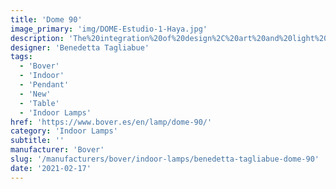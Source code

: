 ```yaml
---
title: 'Dome 90'
image_primary: 'img/DOME-Estudio-1-Haya.jpg'
description: 'The%20integration%20of%20design%2C%20art%20and%20light%20in%20architecture%20dates%20back%20to%20a%A0long%20time%20ago%2C%20and%20maybe%20this%20is%20the%20reason%20why%20lamps%20have%20gradually%A0stop%20being%20just%20an%20item%20emitting%20light%20to%20become%20a%20light%20sculpture%20which%A0confers%20a%20special%20personality%20to%20the%20product%20and%20its%20environment.%20It%20is%20such%20the%20importance%20of%20light%20that%20any%20change%20on%20the%20item%20can%20alter%20the%A0formal%20concept%20of%20the%20whole%20project.%20A%20sculpture%20may%20seem%20more%20or%20less%A0static%2C%20depending%20on%20the%20light%20received.%20With%20DOME%20we%20decided%20to%20take%20the%20light%20out%20of%20the%20object%20so%20it%20becomes%A0a%20light%20sculpture%20designed%20to%20receive%20and%20emit%20a%20delicate%20light%2C%20a%20play%20of%A0shadows%20and%20nuances%20that%20enrich%20the%20space%20for%20which%20they%20were%20created.%20Developing%20this%20project%20with%20Benedetta%20has%20allowed%20us%20to%20reflect%20on%20the%A0art%20of%20lighting%2C%20on%20how%20to%20reinterpret%20light%20and%20on%20the%20creation%20of%20products%A0with%20a%20more%20artistic%20approach%20and%20a%20less%20industrial%20look.%20It%20has%20also%20allowed%20us%20to%20be%20swept%20away%20and%20do%20what%20we%20really%20like%20to%20do.%20These%20light%20sculptures%20are%20completely%20handmade%20and%20they%20are%20entirely%A0produced%20in%20the%20Bover%20Barcelona%20HQ.%20More%20than%20170%20big%20and%20small%20wood%A0fragments%20are%20wisely%20intertwined%20and%20sewed%20one%20by%20one%20to%20end%20up%20in%20such%A0a%20jigsaw%20puzzle.'
designer: 'Benedetta Tagliabue'
tags:
  - 'Bover'
  - 'Indoor'
  - 'Pendant'
  - 'New'
  - 'Table'
  - 'Indoor Lamps'
href: 'https://www.bover.es/en/lamp/dome-90/'
category: 'Indoor Lamps'
subtitle: ''
manufacturer: 'Bover'
slug: '/manufacturers/bover/indoor-lamps/benedetta-tagliabue-dome-90'
date: '2021-02-17'
---
```

